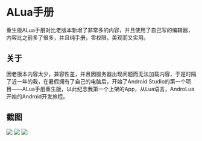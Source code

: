# ALua手册

重生版ALua手册对比老版本新增了非常多的内容，并且使用了自己写的编辑器，内容比之前多了很多，并且纯手册，零权限，美观而又实用。

## 关于

因老版本内容太少，兼容性差，并且因服务器出现问题而无法加载内容，于是时隔了近一年的我，在暑假拥有了自己的电脑后，开始了Android Studio的第一个项目——ALua手册重生版，以此纪念我第一个上架的App，从Lua语言，AndroLua开始的Android开发旅程。

## 截图
![](https://i.loli.net/2017/07/27/5979ba177ba1b.png)
![](https://i.loli.net/2017/07/27/5979ba1902470.png)
![](https://i.loli.net/2017/07/27/5979ba1902fdd.png)
